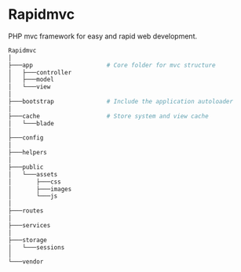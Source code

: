 # Rapidmvc
PHP mvc framework for easy and rapid web development.

```bash
Rapidmvc
│ 
├───app						# Core folder for mvc structure	
│   ├───controller
│   ├───model
│   └───view
│
├───bootstrap				# Include the application autoloader
│ 
├───cache					# Store system and view cache
│   └───blade
│ 
├───config
│ 
├───helpers
│ 
├───public
│   └───assets
│       ├───css
│       ├───images
│       └───js
│ 
├───routes
│ 
├───services
│ 
├───storage
│   └───sessions
│ 
└───vendor
```